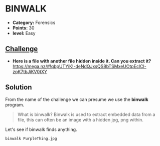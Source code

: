# BINWALK

* **Category:** Forensics
* **Points:** 30
* **level:** Easy

## [Challenge](https://ctflearn.com/problems/108)

* **Here is a file with another file hidden inside it. Can you extract it?**
https://mega.nz/#!qbpUTYiK!-deNdQJxsQS8bTSMxeUOtpEclCI-zpK7tbJiKV0tXY

## Solution

From the name of the challenge we can presume we use the **binwalk** program.

>What is binwalk?
>Binwalk is used to extract embedded data from a file, this can often be an image with a hidden jpg, png within.

Let's see if binwalk finds anything.
```
binwalk PurpleThing.jpg
```
